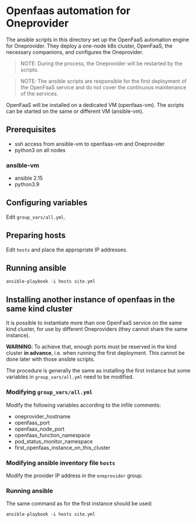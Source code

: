 # Openfaas automation for Oneprovider

The ansible scripts in this directory set up the OpenFaaS automation
engine for Oneprovider.  They deploy a one-node k8s cluster, OpenFaaS,
the necessary companions, and configures the Oneprovider.

> NOTE: During the process, the Oneprovider will be restarted by the scripts.

> NOTE: The ansible scripts are responsible for the first deployment
> of the OpenFaaS service and do not cover the continuous maintenance
> of the services.

OpenFaaS will be installed on a dedicated VM (openfaas-vm). 
The scripts can be started on the same or different VM (ansible-vm). 

## Prerequisites
- ssh access from ansible-vm to openfaas-vm and Oneprovider
- python3 on all nodes

### ansible-vm
- ansible 2.15
- python3.9

## Configuring variables
Edit `group_vars/all.yml`.

## Preparing hosts
Edit `hosts` and place the appropriate IP addresses.

## Running ansible
```
ansible-playbook -i hosts site.yml
```

## Installing another instance of openfaas in the same kind cluster

It is possible to instantiate more than one OpenFaaS service on the same kind cluster,
for use by different Oneproviders (they cannot share the same instance).

**WARNING**: To achieve that, enough ports must be reserved in the kind cluster 
**in advance**, i.e. when running the first deployment.
This cannot be done later with those ansible scripts.

The procedure is generally the same as installing the first instance
but some variables in `group_vars/all.yml` need to be modified.


### Modifying `group_vars/all.yml`
Modify the following variables according to the infile comments:
- oneprovider_hostname
- openfaas_port
- openfaas_node_port
- openfaas_function_namespace
- pod_status_monitor_namespace
- first_openfaas_instance_on_this_cluster

### Modifying ansible inventory file `hosts`
Modify the provider IP address in the `oneprovider` group.

### Running ansible
The same command as for the first instance should be used:
```
ansible-playbook -i hosts site.yml
```

